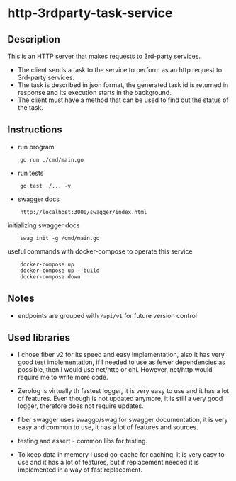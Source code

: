 # http-3rdparty-task-service

## Description

This is an HTTP server that makes requests to 3rd-party services.

* The client sends a task to the service to perform as an http request to 3rd-party services.
* The task is described in json format, the generated task id is returned in response and its execution starts in the background.
* The client must have a method that can be used to find out the status of the task.

## Instructions
* run program
```
    go run ./cmd/main.go
```

* run tests
```
    go test ./... -v
```

* swagger docs
```
    http://localhost:3000/swagger/index.html
```
initializing swagger docs
```
    swag init -g /cmd/main.go

```

useful commands  with docker-compose to operate this service
```
    docker-compose up
    docker-compose up --build
    docker-compose down
```

## Notes

*  endpoints are grouped with `/api/v1` for future version control

## Used libraries

* I chose fiber v2 for its speed and easy implementation, also it has very good test implementation, if I needed to use as fewer dependencies as possible, then I would use net/http or chi.
However, net/http would require me to write more code.

* Zerolog is virtually th fastest logger, it is very easy to use and it has a lot of features. Even though is not updated anymore, it is still a very good logger, therefore does not require updates.

* fiber swagger uses swaggo/swag for swagger documentation, it is very easy and common to use, it has a lot of features and sources.

* testing and assert - common libs for testing.

* To keep data in memory I used go-cache for caching, it is very easy to use and it has a lot of features, but if replacement needed it is implemented in a way of fast replacement.
